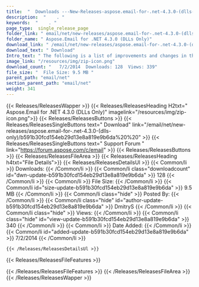 ```yaml
---
title:  "  Downloads ---New-Releases-aspose.email-for-.net-4.3.0-(dlls-only) . " 
description:  "    . " 
keywords:  "    . " 
page_type:  single_release_page
folder_link: " email/net/new-releases/aspose.email-for-.net-4.3.0-(dlls-only)/"
folder_name: " Aspose.Email for .NET 4.3.0 (DLLs Only)"
download_link: " /email/net/new-releases/aspose.email-for-.net-4.3.0-(dlls-only)/b591b30fcd154eb29d13e8a819e9b6da"
download_text: " Download"
Intro_text: " The following is a list of improvements and changes in this release of Aspose.Em..."
image_link: "/resources/img/zip-icon.png"
download_count: "   7/2/2014  Downloads: 128  Views: 339"
file_size: "  File Size: 9.5 MB "
parent_path: "email/net"
section_parent_path: "email/net"
weight: 341
---
```


{{< Releases/ReleasesWapper >}}
  {{< Releases/ReleasesHeading H2txt=" Aspose.Email for .NET 4.3.0 (DLLs Only)" imagelink="/resources/img/zip-icon.png">}}
  {{< Releases/ReleasesButtons >}}
    {{< Releases/ReleasesSingleButtons text=" Download" link="/email/net/new-releases/aspose.email-for-.net-4.3.0-(dlls-only)/b591b30fcd154eb29d13e8a819e9b6da%20%20" >}}
    {{< Releases/ReleasesSingleButtons text=" Support Forum " link="https://forum.aspose.com/c/email" >}}
  {{< Releases/ReleasesButtons >}}
  {{< Releases/ReleasesFileArea >}}
    {{< Releases/ReleasesHeading h4txt="File Details">}}
    {{< Releases/ReleasesDetailsUl >}}
            {{< Common/li  >}} Downloads: {{< /Common/li >}} 
      {{< Common/li class="downloadcount" id="dwn-update-b591b30fcd154eb29d13e8a819e9b6da" >}} 128 {{< /Common/li >}} 
      {{< Common/li  >}} File Size: {{< /Common/li >}} 
      {{< Common/li id="size-update-b591b30fcd154eb29d13e8a819e9b6da" >}} 9.5 MB {{< /Common/li >}} 
      {{< Common/li  class="hide" >}} Posted By: {{< /Common/li >}} 
      {{< Common/li class="hide" id="author-update-b591b30fcd154eb29d13e8a819e9b6da" >}} DmitryS {{< /Common/li >}} 
      {{< Common/li class="hide"  >}} Views: {{< /Common/li >}} 
      {{< Common/li class="hide" id="view-update-b591b30fcd154eb29d13e8a819e9b6da" >}} 340 {{< /Common/li >}} 
      {{< Common/li  >}} Date Added: {{< /Common/li >}} 
      {{< Common/li id="added-update-b591b30fcd154eb29d13e8a819e9b6da" >}} 7/2/2014 {{< /Common/li >}} 

    {{< /Releases/ReleasesDetailsUl >}}

  {{< Releases/ReleasesFileFeatures >}}
      
  {{< /Releases/ReleasesFileFeatures >}}
 {{< /Releases/ReleasesFileArea >}}
{{< /Releases/ReleasesWapper >}}


